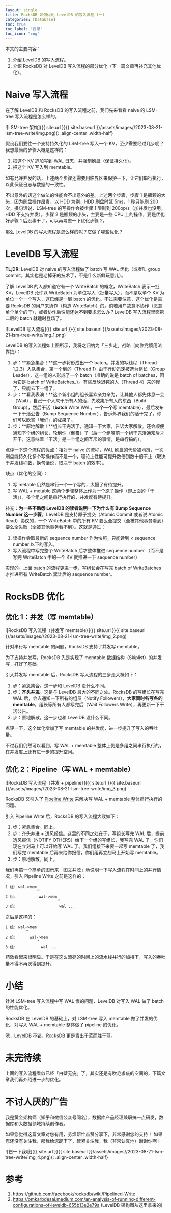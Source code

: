 ```yaml
---
layout: single 
title: RocksDB 如何优化 LevelDB 的写入流程 (一)
categories: [Database]
toc: true
toc_label: "目录"
toc_icon: "cog"
---
```


本文的主要内容：
1. 介绍 LevelDB 的写入流程。
2. 介绍 RocksDB 对 LevelDB 写入流程的部分优化（下一篇文章再补充其他优化）。

# Naive 写入流程
在了解 LevelDB 和 RocksDB 的写入流程之前，我们先来看看 naive 的 LSM-tree 写入流程是怎么样的。

![LSM-tree 架构]({{ site.url }}{{ site.baseurl }}/assets/images//2023-08-21-lsm-tree-write/img.png){: .align-center .width-half}

假设我们要往一个支持持久化的 LSM-tree 写入一个 KV，至少需要经过几步呢？我想最简的步骤大概是这样的：
1. 把这个 KV 追加写到 WAL 日志，并强制刷盘（保证持久化）。
2. 把这个 KV 写入到 memtable。

如有允许并发的话，上述两个步骤还需要用临界区来保护一下，让它们串行执行，以此保证日志与数据的一致性。

不出意外的话这个做法的性能会不出意外的差。上述两个步骤，步骤 1 是瓶颈的大头，因为刷盘操作昂贵，以 HDD 为例，HDD 刷盘时延 5ms，1 秒只能刷 200 次，换句话说，LSM-tree 的写操作会被步骤 1 限制到 200op/s（加并发也没用，HDD 不支持并发）。步骤 2 是瓶颈的小头，主要是一些 CPU 上的操作，要是优化好步骤 1 后没事干了，可以再考虑一下优化步骤 2。

那么 LevelDB 的写入流程是怎么样的呢？它做了哪些优化？

# LevelDB 写入流程
**TL;DR**: LevelDB 对 naive 的写入流程做了 batch 写 WAL 优化（或者叫 group commit，其实也是老掉牙的技术了，不是什么新鲜玩意儿）。

了解 LevelDB 的人都知道它有一个 WriteBatch 的概念，WriteBatch 表示一批 KV，LevelDB 允许以 WriteBatch 为单位写入（批量写入），而不是以单个 KV 为单位一个一个写入，这已经是一层 batch 的优化。不过需要注意，这个优化是需要 RocksDB 的用户来协作（构造 WriteBatch）的。倘若用户故意不协作（恶意单个单个的干），或者协作后性能还达不到要求怎么办？LevelDB 写入流程里面第二层的 batch 就适时登场了。

![LevelDB 写入流程]({{ site.url }}{{ site.baseurl }}/assets/images//2023-08-21-lsm-tree-write/img_1.png)

LevelDB 的写入流程如上图所示，我将之归纳为「三步走」战略（向你党惯用法靠拢）：
1. 步：**紧急集合！**这一步将形成出一个 batch。并发的写线程（Thread 1,2,3）入队集合，第一个到的（Thread 1）由于行动迅速被选为组长（Group Leader），这一组的人形成了一个 batch（准确的说是 batch of batches，因为它是 batch of WriteBatches。）。有些反映迟钝的人（Thread 4）来的慢了，只能去下一组了。
2. 步：**看我表演！**这个新小组的组长喜欢亲力亲为，让其他人都先休息一会（Wait），自己一个人来干所有人的活，先收集所有人的东西（Build Group），然后干活（**batch** Write WAL，**一个一个**写 memtable），最后发布一下干活公告（Bump Sequence Number），告诉外界我们的活干完了，你们可以欣赏「我们」的成果了。
3. 步：**原地解散！**组长干完活了，通知一下大家，告诉大家解散。还会顺便通知下个组的组长，轮到你（倒霉）了（后一个组等前一个组干完活通知后才开干，这意味着「干活」是一个组之间互斥的事情，是串行搞的）。

点评一下这个流程的优点：相对于 naive 的流程，WAL 刷盘的代价被均摊，一次刷盘能持久化多个写操作而不是一个，理论上性能可提升数倍到数十倍不止（取决于并发线程数，换句话说，取决于 batch 的效率）。

缺点（优化的空间）：
1. 写 metable 仍然是串行一个一个写的，太慢了有待提升。
2. 写 WAL + metable 这两个步骤整体上作为一个原子操作（即上面的「干活」），多个组之间是串行执行的，并发度有待提升。

补充：**为一些不熟悉 LevelDB 的读者说明一下为什么有 Bump Sequence Number 这一步骤**。LevelDB 是支持原子提交（Atomic Commit 或者说 Atomic Read）协议的，一个 WriteBatch 中的所有 KV 要么全提交（全被其他事务看到）要么全失败（全被其他事务看不到）。这就是通过：
1. 读操作会取最新的 sequence number 作为快照，只能读到 < sequence number 以下的写入。
2. 写入流程中写完整个 WriteBatch 后才整体推进 sequence number （而不是写完 WriteBatch 中的一个 KV 就推进一下 sequence number）

实现的。上面 batch 的流程更进一步，写组长会在写完 batch of WriteBatches 才推进所有 WriteBatch 累计后的 sequence number。

# RocksDB 优化

## 优化 1：并发（写 memtable）

![RocksDB 写入流程（并发写 memtable）]({{ site.url }}{{ site.baseurl }}/assets/images//2023-08-21-lsm-tree-write/img_2.png)

针对串行写 memtable 的问题，RocksDB 支持了并发写 memtable。

为了支持并发写，RocksDB 先是实现了 memtable 数据结构（Skiplist）的并发写，打好了基础。

引入并发写 memtable 后，RocksDB 写入流程的三步走大概如下：
1. 步：紧急集合。这一步和 LevelDB 没什么不同。
2. 步：**齐头并进**。这是与 LevelDB 最大的不同之处。RocksDB 的写组长在写完 WAL 后，会去通知一下所有的组员（Notify Followers），**大家同时各写各的 memtable**，组长等所有人都写完后（Wait Followers Write），再更新一下干活公告。
3. 步：原地解散。这一步也和 LevelDB 没什么不同。

点评一下，这个优化增加了写 memtable 的并发度，进一步提升了写入的吞吐量。

不过我们仍然可以看到，写 WAL + memtable 整体上仍是多组之间串行执行的，在并发度上还有进一步的提升空间。

## 优化 2：Pipeline（写 WAL + memtable）
![RocksDB 写入流程（并发 + pipeline）]({{ site.url }}{{ site.baseurl }}/assets/images//2023-08-21-lsm-tree-write/img_3.png)


RocksDB 又引入了 [Pipeline Write](https://github.com/facebook/rocksdb/wiki/Pipelined-Write) 来解决写 WAL + memtable 整体串行执行的问题。

引入 Pipeline Write 后，RocksDB 的写入流程大致如下：
1. 步：紧急集合。同上。
2. 步：齐头并进 + 透风报信。这里的不同之处在于，写组长写完 WAL 后，提前透风报信（NOTIFY OTHERS）给下一个组的写组长，我写完 WAL 了，你们现在立刻马上可以开始写 WAL 了。我们组接下来要一起写 memtable 了，我们写完 memtable 后再来给你报信，你们组再立刻马上开始写 memtable。
3. 步：原地解散。同上。

我们再搞一个简单的图示来「图文并茂」地说明一下写入流程在时间上的并行情况，引入 Pipeline Write 之前是这样的：

```
1 组: wal->mem
              ^                              
2 组:          wal->mem
                       ^
3 组:                   wal ...
```
之后是这样的：
```
1 组: wal->mem
         ^                              
2 组:      wal->mem
              ^
3 组:           wal ...   
```
药效看起来很明显。于是在这么漂亮的时间上的流水线并行的加持下，写入的吞吐量不得不再次得到提升。

# 小结
针对 LSM-tree 写入流程中写 WAL 慢的问题，LevelDB 对写入 WAL 做了 batch 的性能优化。

RocksDB 在 LevelDB 的基础上，对 LSM-tree 写入 memtable 做了并发的优化，对写入 WAL + memtable 整体做了 pipeline 的优化。

嗯，LevelDB 不错，RocksDB 更是青出于蓝而胜于蓝。

# 未完待续
上面的写入流程看似已经「白壁无疵」了，其实还是有吹毛求疵的空间的，下篇文章我们再介绍进一步的优化。

# 不讨人厌的广告
我是黄金架构师（知乎和微信公众号同名），数据库产品经理兼职搞一点研发，数据库和大数据领域持续创作者。

如果您觉得这篇文章对您有用，劳烦帮忙点赞分享下，非常感谢您的支持！
如果您还没有关注我，那我给您跪下了，赶紧关注我，我（非常认真地）谢谢你啊！

![扫一下我哦]({{ site.url }}{{ site.baseurl }}/assets/images//2023-08-21-lsm-tree-write/img_4.png){: .align-center .width-half}

# 参考
1. https://github.com/facebook/rocksdb/wiki/Pipelined-Write
3. https://omkarbdesai.medium.com/an-analysis-of-running-different-configurations-of-leveldb-655b13e2e79a (LevelDB 架构图从这里拿来的)
